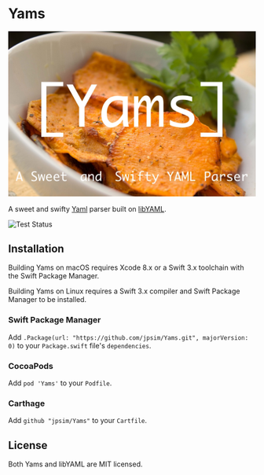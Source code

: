 # Yams

![Yams](yams.jpg)

A sweet and swifty [Yaml](http://yaml.org/) parser built on
[libYAML](http://pyyaml.org/wiki/LibYAML).

![Test Status](https://travis-ci.org/jpsim/Yams.svg?branch=master)

## Installation

Building Yams on macOS requires Xcode 8.x or a Swift 3.x toolchain with the
Swift Package Manager.

Building Yams on Linux requires a Swift 3.x compiler and Swift Package Manager
to be installed.

### Swift Package Manager

Add `.Package(url: "https://github.com/jpsim/Yams.git", majorVersion: 0)` to
your `Package.swift` file's `dependencies`.

### CocoaPods

Add `pod 'Yams'` to your `Podfile`.

### Carthage

Add `github "jpsim/Yams"` to your `Cartfile`.

## License

Both Yams and libYAML are MIT licensed.
